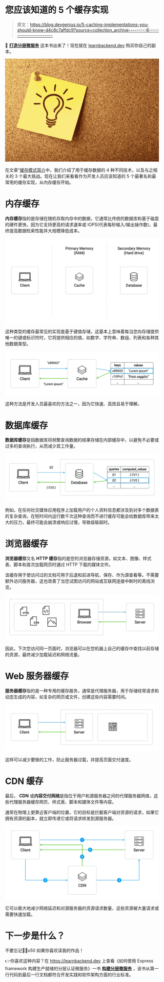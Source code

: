 # 您应该知道的 5 个缓存实现

> 原文：<https://blog.devgenius.io/5-caching-implementations-you-should-know-d4c6c7affdc9?source=collection_archive---------6----------------------->

🚀 [**打造分层微服务**](https://learnbackend.dev/books/build-layered-microservices) 这本书出来了！现在就在 [learnbackend.dev](https://learnbackend.dev/books/build-layered-microservices) 购买你自己的副本。

![](img/be00e8886d6cd75df81338fb9fe1c9bd.png)

在文章“[缓存模式简介](https://medium.com/@rldsn/an-introduction-to-caching-patterns-839111a4a150)中，我们介绍了用于缓存数据的 4 种不同技术，以及与之相关的 3 个最大挑战。现在让我们来看看作为开发人员应该知道的 5 个最著名和最常用的缓存实现，从内存缓存开始。

# 内存缓存

**内存缓存**指的是存储在随机存取内存中的数据，它通常比传统的数据库和基于磁盘的硬件更快，因为它支持更高的请求速率或 IOPS(代表每秒输入/输出操作数)，最终提高数据检索性能并大规模降低成本。

![](img/ab8f70f103e5ef80921bdd9ae1724ed8.png)

这种类型的缓存最常见的实现是基于键值存储，这基本上意味着每当您向存储提供唯一的键或标识符时，它将提供相应的值，如数字、字符串、数组、列表和各种其他数据类型。

![](img/d0dc3d58e42f7f09d78d4d1812e7f1ac.png)

这种方法是开发人员最喜欢的方法之一，因为它快速、高效且易于理解。

# 数据库缓存

**数据库缓存**是指数据库将频繁查询数据的结果存储在内部缓存中，以避免不必要或过多的查询执行，从而减少其工作量。

![](img/ca0c56a32510f998f66e03cb134534a5.png)

例如，在任何社交媒体应用程序上加载用户的个人资料信息都涉及到对多个数据表的复杂查询，在短时间内运行数千次这种查询而不进行缓存可能会给数据库带来太大的压力，最终可能会崩溃或响应过慢，导致级联超时。

# 浏览器缓存

**浏览器缓存**又名 **HTTP 缓存**指的是您的浏览器存储资源，如文本、图像、样式表、脚本和首次加载网页时通过 HTTP 下载的媒体文件。

该缓存用于使访问过的文档可用于后退和前进导航、保存、作为源查看等。不需要额外访问服务器，这也改善了当您试图访问的网站或互联网连接中断时的离线浏览。

![](img/5c0550d99618c91c43a92ed8c1a68568.png)

因此，下次您访问同一页面时，浏览器可以在您机器上自己的缓存中查找以前存储的资源，最终减少加载延迟和网络流量。

# Web 服务器缓存

**服务器缓存**指的是一种专用的缓存服务，通常是代理服务器，用于存储经常请求和动态生成的内容，如复杂的网页或文件，创建这些内容需要时间。

![](img/36170e1dd40cc95ccc165bdb9dcd84eb.png)

这样可以减少要做的工作，防止服务器过载，并提高页面交付速度。

# CDN 缓存

最后， **CDN** 或**内容交付网络**是指位于用户和源服务器之间的代理服务器网络，这些代理服务器缓存网页、样式表、脚本和媒体文件等内容。

通常在物理上更靠近客户端的位置，它的目标是拦截客户端对资源的请求，如果它拥有资源的副本，就立即传递它或将请求转发到源服务器。

![](img/b068cfcdad1236f48ae301b722d6d3c7.png)

它可以极大地减少网络延迟和对源服务器的资源请求数量，这些资源被大量请求或需要快速加载。

# 下一步是什么？

不要忘记👏🏻x50 如果你喜欢读我的作品！

👉你喜欢这种内容？在 https://learnbackend.dev 上查看《如何使用 Express framework 构建生产就绪的分层认证微服务》一书 [**构建分层微服务**](https://learnbackend.dev/books/build-layered-microservices) ，该书从第一行代码到最后一行文档都符合开发实践和软件架构方面的行业标准。